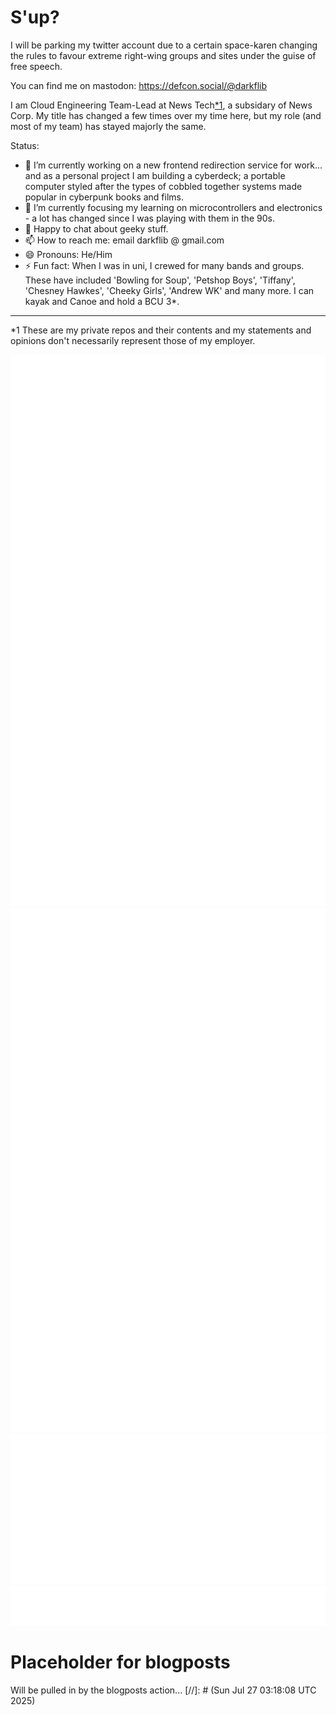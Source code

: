 # S'up?

I will be parking my twitter account due to a certain space-karen changing the rules to favour extreme right-wing groups and sites under the guise of free speech.

You can find me on mastodon: https://defcon.social/@darkflib

I am Cloud Engineering Team-Lead at News Tech<a href="#footnote"><super>*1</super></a>, a subsidary of News Corp. My title has changed a few times over my time here, but my role (and most of my team) has stayed majorly the same.

Status:
- 🔭 I’m currently working on a new frontend redirection service for work... and as a personal project I am building a cyberdeck; a portable computer styled after the types of cobbled together systems made popular in cyberpunk books and films.
- 🌱 I’m currently focusing my learning on microcontrollers and electronics - a lot has changed since I was playing with them in the 90s.
- 💬 Happy to chat about geeky stuff.
- 📫 How to reach me: email darkflib @ gmail.com
- 😄 Pronouns: He/Him
- ⚡ Fun fact: When I was in uni, I crewed for many bands and groups. These have included 'Bowling for Soup', 'Petshop Boys', 'Tiffany', 'Chesney Hawkes', 'Cheeky Girls', 'Andrew WK' and many more. I can kayak and Canoe and hold a BCU 3*. 

<hr />
<a id="footnote"></a>
<super>*1</super> These are my private repos and their contents and my statements and opinions don't necessarily represent those of my employer.

![Metrics](/github-metrics.svg)
![Stars](/github-stars.svg)
![Activity](/github-activity.svg)
![Achievements](/github-achievements.svg)


<!--
**Darkflib/darkflib** is a ✨ _special_ ✨ repository because its `README.md` (this file) appears on your GitHub profile.

Here are some ideas to get you started:

- 🔭 I’m currently working on ...
- 🌱 I’m currently learning ...
- 👯 I’m looking to collaborate on ...
- 🤔 I’m looking for help with ...
- 💬 Ask me about ...
- 📫 How to reach me: ...
- 😄 Pronouns: ...
- ⚡ Fun fact: ...
-->
# Placeholder for blogposts

Will be pulled in by the blogposts action...
[//]: # (Sun Jul 27 03:18:08 UTC 2025)


